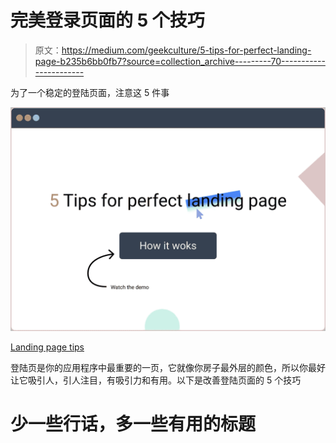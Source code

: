 # 完美登录页面的 5 个技巧

> 原文：<https://medium.com/geekculture/5-tips-for-perfect-landing-page-b235b6bb0fb7?source=collection_archive---------70----------------------->

为了一个稳定的登陆页面，注意这 5 件事

![](img/766416cbe0ac108003d758c4b41df205.png)

[Landing page tips](http://ihatereading.in)

登陆页是你的应用程序中最重要的一页，它就像你房子最外层的颜色，所以你最好让它吸引人，引人注目，有吸引力和有用。以下是改善登陆页面的 5 个技巧

# 少一些行话，多一些有用的标题